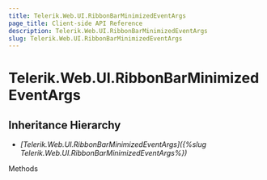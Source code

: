 ```yaml
---
title: Telerik.Web.UI.RibbonBarMinimizedEventArgs
page_title: Client-side API Reference
description: Telerik.Web.UI.RibbonBarMinimizedEventArgs
slug: Telerik.Web.UI.RibbonBarMinimizedEventArgs
---
```


# Telerik.Web.UI.RibbonBarMinimizedEventArgs

## Inheritance Hierarchy

* *[Telerik.Web.UI.RibbonBarMinimizedEventArgs]({%slug Telerik.Web.UI.RibbonBarMinimizedEventArgs%})*


Methods

